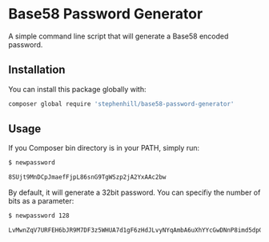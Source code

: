 # Base58 Password Generator

A simple command line script that will generate a Base58 encoded password.

## Installation

You can install this package globally with:

```bash
composer global require 'stephenhill/base58-password-generator'
```

## Usage

If you Composer bin directory is in your PATH, simply run:

```bash
$ newpassword

8SUjt9MnDCpJmaefFjpL86snG9TgWSzp2jA2YxAAc2bw
```

By default, it will generate a 32bit password. You can specifiy the number of bits as a parameter:

```bash
$ newpassword 128

LvMwnZqV7URFEH6bJR9M7DF3z5WHUA7d1gF6zHdJLvyNYqAmbA6uXhYYcGwDNnP8imd5dpGYtf1Ytv479FgU2f3A9nkfEM4WANmy4KVCQPz2ygd9z5zUwoA8NKFo38iysu5iMW97QatmEQFejm2iaKywE8a7VLYKHqafKQ2iWuzz5DB
```
